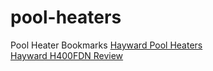 # pool-heaters
Pool Heater Bookmarks
[Hayward Pool Heaters](http://poolgizmo.com/hayward-pool-heaters-how-to-choose-a-hayward-pool-heater/ "Hayward Pool Heaters")  
[Hayward H400FDN Review](http://poolgizmo.com/hayward-pool-heaters-how-to-choose-a-hayward-pool-heater/ "Hayward H400FDN Review")  


